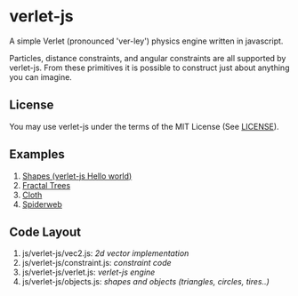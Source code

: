 verlet-js
=========

A simple Verlet (pronounced 'ver-ley') physics engine written in javascript.

Particles, distance constraints, and angular constraints are all supported by verlet-js.  From these primitives it is possible to construct just about anything you can imagine.

License
-------
You may use verlet-js under the terms of the MIT License (See [LICENSE](LICENSE)).


Examples
--------
1. [Shapes (verlet-js Hello world)](http://subprotocol.com/verlet-js/examples/shapes.html)
2. [Fractal Trees](http://subprotocol.com/verlet-js/examples/tree.html)
3. [Cloth](http://subprotocol.com/verlet-js/examples/cloth.html)
4. [Spiderweb](http://subprotocol.com/verlet-js/examples/spiderweb.html)


Code Layout
-----------
1. js/verlet-js/vec2.js: _2d vector implementation_
2. js/verlet-js/constraint.js: _constraint code_
3. js/verlet-js/verlet.js: _verlet-js engine_
4. js/verlet-js/objects.js: _shapes and objects (triangles, circles, tires..)_
